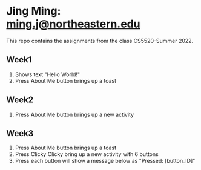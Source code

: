 # Jing Ming: ming.j@northeastern.edu
This repo contains the assignments from the class CS5520-Summer 2022.

## Week1
1. Shows text "Hello World!"
2. Press About Me button brings up a toast

## Week2
1. Press About Me button brings up a new activity

## Week3
1. Press About Me button brings up a toast
2. Press Clicky Clicky bring up a new activity with 6 buttons
3. Press each button will show a message below as "Pressed: [button_ID]"